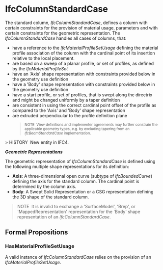 # IfcColumnStandardCase

The standard column, _IfcColumnStandardCase_, defines a column with certain constraints for the provision of material usage, parameters and with certain constraints for the geometric representation. The _IfcColumnStandardCase_ handles all cases of columns, that:

<ul>
<li>have a reference to the <em>IfcMaterialProfileSetUsage</em>
defining the material profile association of the column with the
cardinal point of its insertion relative to the local
placement.</li>
<li>are based on a sweep of a planar profile, or set of profiles,
as defined by the <em>IfcMaterialProfileSet</em></li>
<li>have an 'Axis' shape representation with constraints provided
below in the geometry use definition</li>
<li>have a 'Body' shape representation with constraints provided
below in the geometry use definition</li>
<li>have a start profile, or set of profiles, that is swept along
the directrix and might be changed uniformly by a taper
definition</li>
<li>are consistent in using the correct cardinal point offset of
the profile as compared to the 'Axis' and 'Body' shape
representation</li>
<li>are extruded perpendicular to the profile definition
plane</li>
<li style="list-style-type:none">
<blockquote class="note"><small>NOTE&nbsp; View definitions and implementer
agreements may further constrain the applicable geometry types,
e.g. by excluding tapering from an <em>IfcBeamStandardCase</em>
implementation.</small></blockquote>
</li>
</ul>
> HISTORY&nbsp; New entity in IFC4.

**_Geometric Representations_**

The geometric representation of _IfcColumnStandardCase_ is defined using the following multiple shape representations for its definition:

* **Axis**: A three-dimensional open curve (subtype of _IfcBoundedCurve_) defining the axis for the standard column. The cardinal point is determined by the column axis.
* **Body**: A Swept Solid Representation or a CSG representation defining the 3D shape of the standard column.

> NOTE&nbsp; It is invalid to exchange a 'SurfaceModel', 'Brep', or 'MappedRepresentation' representation for the 'Body' shape representation of an _IfcColumnStandardCase_.

## Formal Propositions

### HasMaterialProfileSetUsage
A valid instance of _IfcColumnStandardCase_ relies on the provision of an _IfcMaterialProfileSetUsage_.
